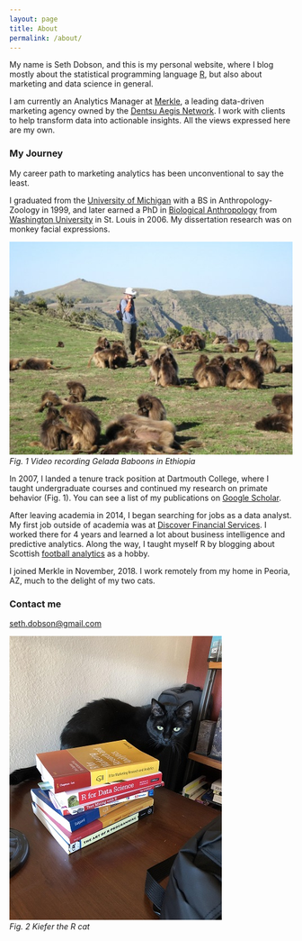 ```yaml
---
layout: page
title: About
permalink: /about/
---
```


My name is Seth Dobson, and this is my personal website, where I blog mostly about the statistical programming language [R](https://www.r-project.org/about.html), but also about marketing and data science in general. 

I am currently an Analytics Manager at [Merkle](https://www.merkleinc.com/), a leading data-driven marketing agency owned by the [Dentsu Aegis Network](https://www.dentsuaegisnetwork.com/). I work with clients to help transform data into actionable insights. All the views expressed here are my own.

### My Journey

My career path to marketing analytics has been unconventional to say the least.

I graduated from the [University of Michigan](https://umich.edu/) with a BS in Anthropology-Zoology in 1999, and later earned a PhD in [Biological Anthropology](https://physanth.org/career/career-biological-anthropology/) from [Washington University](https://wustl.edu/) in St. Louis in 2006. My dissertation research was on monkey facial expressions.


![](/images/me-in-ethiopia-with-geladas.jpg)
<br>*Fig. 1 Video recording Gelada Baboons in Ethiopia*


In 2007, I landed a tenure track position at Dartmouth College, where I taught undergraduate courses and continued my research on primate behavior (Fig. 1). You can see a list of my publications on [Google Scholar](https://scholar.google.com/citations?user=ndsicGMAAAAJ&hl=en). 

After leaving academia in 2014,  I began searching for jobs as a data analyst. My first job outside of academia was at [Discover Financial Services](https://www.discover.com/). I worked there for 4 years and learned a lot about business intelligence and predictive analytics. Along the way, I taught myself R by blogging about Scottish [football analytics](http://fitbafancystats.blogspot.com/) as a hobby.

I joined Merkle in November, 2018. I work remotely from my home in Peoria, AZ, much to the delight of my two cats.

### Contact me

[seth.dobson@gmail.com](mailto:seth.dobson@gmail.com)

![](/images/kiefer-with-r-books.jpg)
<br>*Fig. 2 Kiefer the R cat*
